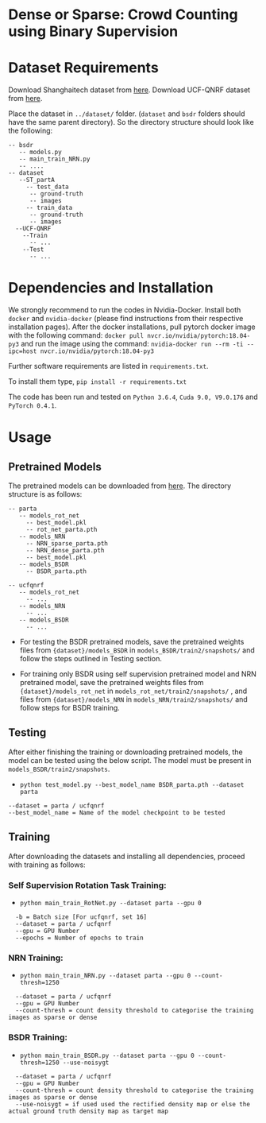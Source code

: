 # Dense or Sparse: Crowd Counting using Binary Supervision

# Dataset Requirements
Download Shanghaitech dataset from [here](https://github.com/desenzhou/ShanghaiTechDataset).
Download UCF-QNRF dataset from [here](http://crcv.ucf.edu/data/ucf-qnrf/).

Place the dataset in `../dataset/` folder. (`dataset` and `bsdr` folders should have the same parent directory). So the directory structure should look like the following:

```
-- bsdr
   -- models.py
   -- main_train_NRN.py
   -- ....
-- dataset
   --ST_partA
     -- test_data
      -- ground-truth
      -- images
     -- train_data
      -- ground-truth
      -- images
  --UCF-QNRF
    --Train
      -- ...
    --Test
      -- ...
```

# Dependencies and Installation
We strongly recommend to run the codes in Nvidia-Docker. Install both `docker` and `nvidia-docker` (please find instructions from their respective installation pages).
After the docker installations, pull pytorch docker image with the following command:
`docker pull nvcr.io/nvidia/pytorch:18.04-py3`
and run the image using the command:
`nvidia-docker run --rm -ti --ipc=host nvcr.io/nvidia/pytorch:18.04-py3`

Further software requirements are listed in `requirements.txt`. 

To install them type, `pip install -r requirements.txt`

The code has been run and tested on `Python 3.6.4`, `Cuda 9.0, V9.0.176` and `PyTorch 0.4.1`. 

# Usage

## Pretrained Models

The pretrained models can be downloaded from [here](https://drive.google.com/drive/folders/1KhAzNrOvyN5oiFUePfnzibjY3w_6DML6?usp=sharing). The directory structure is as follows:

```
-- parta
   -- models_rot_net
     -- best_model.pkl
     -- rot_net_parta.pth
   -- models_NRN
     -- NRN_sparse_parta.pth
     -- NRN_dense_parta.pth
     -- best_model.pkl
   -- models_BSDR
     -- BSDR_parta.pth
     
-- ucfqnrf
   -- models_rot_net
     -- ...
   -- models_NRN
     -- ...
   -- models_BSDR
     -- ...
```

* For testing the BSDR pretrained models, save the pretrained weights files from `{dataset}/models_BSDR` in `models_BSDR/train2/snapshots/` and follow the steps outlined in Testing section.

* For training only BSDR using self supervision pretrained model and NRN pretrained model, save the pretrained weights files from `{dataset}/models_rot_net` in `models_rot_net/train2/snapshots/` , and files from `{dataset}/models_NRN` in `models_NRN/train2/snapshots/` and follow steps for BSDR training.

## Testing

After either finishing the training or downloading pretrained models, the model can be tested using the below script.
The model must be present in `models_BSDR/train2/snapshots`.

* `python test_model.py --best_model_name BSDR_parta.pth --dataset parta`
```
--dataset = parta / ucfqnrf
--best_model_name = Name of the model checkpoint to be tested
```

## Training
After downloading the datasets and installing all dependencies, proceed with training as follows:

### Self Supervision Rotation Task Training:
* `python main_train_RotNet.py --dataset parta --gpu 0`
```
  -b = Batch size [For ucfqnrf, set 16]
  --dataset = parta / ucfqnrf
  --gpu = GPU Number
  --epochs = Number of epochs to train
```
### NRN Training:
* `python main_train_NRN.py --dataset parta --gpu 0 --count-thresh=1250`
```
  --dataset = parta / ucfqnrf
  --gpu = GPU Number
  --count-thresh = count density threshold to categorise the training images as sparse or dense
```
### BSDR Training:
* `python main_train_BSDR.py --dataset parta --gpu 0 --count-thresh=1250 --use-noisygt`
```
  --dataset = parta / ucfqnrf
  --gpu = GPU Number
  --count-thresh = count density threshold to categorise the training images as sparse or dense
  --use-noisygt = if used used the rectified density map or else the actual ground truth density map as target map
```
